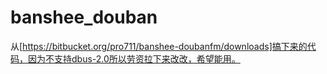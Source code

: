 # banshee_douban
从[https://bitbucket.org/pro711/banshee-doubanfm/downloads]搞下来的代码，因为不支持dbus-2.0所以劳资拉下来改改，希望能用。
